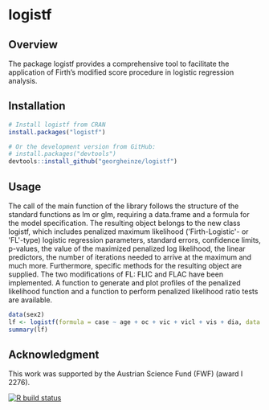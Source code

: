 # logistf

## Overview

The package logistf provides a comprehensive tool to facilitate the application of Firth’s modified
score procedure in logistic regression analysis.

## Installation
```r
# Install logistf from CRAN
install.packages("logistf")

# Or the development version from GitHub:
# install.packages("devtools")
devtools::install_github("georgheinze/logistf")
```

## Usage
The call of the main function of the library follows the structure of the standard functions as lm
or glm, requiring a data.frame and a formula for the model specification. The resulting object belongs to the new class logistf, 
which includes penalized maximum likelihood ('Firth-Logistic'- or 'FL'-type) logistic regression parameters, standard errors, 
confidence limits, p-values, the value of the maximized penalized log likelihood, the linear predictors, the number of iterations 
needed to arrive at the maximum and much more. Furthermore, specific methods for the resulting object are supplied. The two modifications of
FL: FLIC and FLAC have been implemented. 
A function to generate and plot profiles of the penalized likelihood function and a function to perform penalized 
likelihood ratio tests are available.

```r
data(sex2)
lf <- logistf(formula = case ~ age + oc + vic + vicl + vis + dia, data = sex2)
summary(lf)
```

## Acknowledgment

This work was supported by the Austrian Science Fund (FWF) (award I 2276).

<!-- badges: start -->
[![R build status](https://github.com/georgheinze/logistf/workflows/R-CMD-check/badge.svg)](https://github.com/georgheinze/logistf/actions)
<!-- badges: end -->

